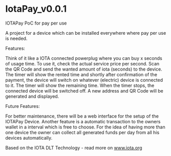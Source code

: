 # IotaPay_v0.0.1
IOTAPay PoC for pay per use

A project for a device which can be installed everywhere where pay per use is needed.

Features:

Think of it like a IOTA connected powerplug where you can buy x seconds of usage time. To use it, check the actual service price per second. Scan the QR Code and send the wanted amount of iota (seconds) to the device. The timer will show the rented time and shortly after confirmation of the payment, the device will switch on whatever (electric) device is connected to it. The timer will show the remaining time. When the timer stops, the connected device will be switched off. A new address and QR Code will be generated and displayed.

Future Features:

For better maintenance, there will be a web interface for the setup of the IOTAPay Device. Another feature is a automatic transaction to the owners wallet in a interval which is free to choose. For the idea of having more than one device the owner can collect all generated funds per day from all his devices automatically.


Based on the IOTA DLT Technology - read more on www.iota.org
